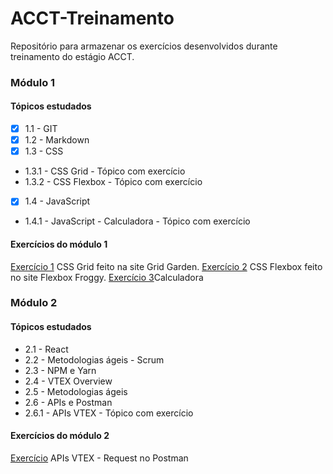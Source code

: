 # ACCT-Treinamento

 Repositório para armazenar os exercícios desenvolvidos durante treinamento do estágio  ACCT.

 ### **Módulo 1**

 #### Tópicos estudados
- [x] 1.1 - GIT
- [x] 1.2 - Markdown
- [x] 1.3 - CSS
* 1.3.1 - CSS Grid - Tópico com exercício 
* 1.3.2 - CSS Flexbox - Tópico com exercício 
- [x] 1.4 - JavaScript
* 1.4.1 - JavaScript - Calculadora - Tópico com exercício 

#### Exercícios do módulo 1
[Exercício 1](https://github.com/galemagalhaes/ACCT-Treinamento/tree/main/estagioMod1/grid) CSS Grid feito na site Grid Garden.
[Exercício 2](https://github.com/galemagalhaes/ACCT-Treinamento/tree/main/estagioMod1/flexbox) CSS Flexbox feito no site Flexbox Froggy.
[Exercício 3](https://github.com/galemagalhaes/ACCT-Treinamento/tree/main/estagioMod1/calculadora2)Calculadora


### **Módulo 2**

#### Tópicos estudados

- 2.1 - React
- 2.2 - Metodologias ágeis - Scrum
- 2.3 - NPM e Yarn
- 2.4 - VTEX Overview
- 2.5 - Metodologias ágeis
- 2.6 - APIs e Postman
- 2.6.1 - APIs VTEX - Tópico com exercício 

#### Exercícios do módulo 2
[Exercício](https://github.com/galemagalhaes/ACCT-Treinamento/tree/main/estagioMod2/APIs-VTEX) APIs VTEX - Request no Postman
